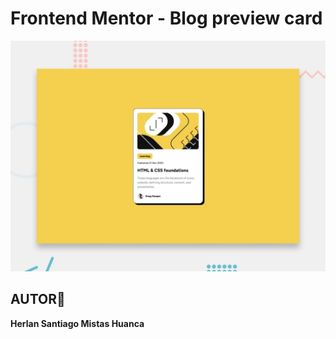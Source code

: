 # Frontend Mentor - Blog preview card

![Design preview for the Blog preview card coding challenge](./preview.jpg)

## AUTOR👋

**Herlan Santiago Mistas Huanca**

